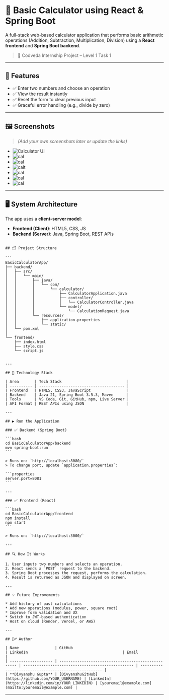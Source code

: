 # 🔢 Basic Calculator using React & Spring Boot

A full-stack web-based calculator application that performs basic arithmetic operations (Addition, Subtraction, Multiplication, Division) using a **React frontend** and **Spring Boot backend**.

> 🚀 Codveda Internship Project – Level 1 Task 1

---

## 🔧 Features

- ✅ Enter two numbers and choose an operation
- ✅ View the result instantly
- ✅ Reset the form to clear previous input
- ✅ Graceful error handling (e.g., divide by zero)

---

## 🖼️ Screenshots

> _(Add your own screenshots later or update the links)_

- ![Calculator UI](https://github.com/Gupta24Divyanshu/BasicCalculator/blob/main/Images%20and%20Video/Screenshot%20(129).png)
- ![cal](https://github.com/Gupta24Divyanshu/BasicCalculator/blob/main/Images%20and%20Video/Screenshot%20(130).png)
- ![cal](https://github.com/Gupta24Divyanshu/BasicCalculator/blob/main/Images%20and%20Video/Screenshot%20(131).png)
- ![calt](https://github.com/Gupta24Divyanshu/BasicCalculator/blob/main/Images%20and%20Video/Screenshot%20(132).png)
- ![cal](https://github.com/Gupta24Divyanshu/BasicCalculator/blob/main/Images%20and%20Video/Screenshot%20(133).png)
- ![cal](https://github.com/Gupta24Divyanshu/BasicCalculator/blob/main/Images%20and%20Video/Screenshot%20(134).png)
- ![cal](https://github.com/Gupta24Divyanshu/BasicCalculator/blob/main/Images%20and%20Video/Screenshot%20(135).png)

---

## 🖥️ System Architecture

The app uses a **client-server model**:

- **Frontend (Client)**:  HTML5, CSS, JS  
- **Backend (Server)**: Java, Spring Boot, REST APIs


````

## 🗂️ Project Structure

```
BasicCalculatorApp/
├── backend/
│   ├── src/
│   │   └── main/
│   │       ├── java/
│   │       │   └── com/
│   │       │       └── calculator/
│   │       │           ├── CalculatorApplication.java
│   │       │           ├── controller/
│   │       │           │   └── CalculatorController.java
│   │       │           └── model/
│   │       │               └── CalculationRequest.java
│   │       └── resources/
│   │           ├── application.properties
│   │           └── static/
│   └── pom.xml
│
└── frontend/
    ├── index.html
    ├── style.css
    └── script.js


---

## 🧰 Technology Stack

| Area       | Tech Stack                             |
| ---------- | -------------------------------------- |
| Frontend   | HTML5, CSS3, JavaScript                |
| Backend    | Java 21, Spring Boot 3.5.3, Maven      |
| Tools      | VS Code, Git, GitHub, npm, Live Server |
| API Format | REST APIs using JSON                   |

---

## ▶️ Run the Application

### ✅ Backend (Spring Boot)

```bash
cd BasicCalculatorApp/backend
mvn spring-boot:run
```

> Runs on: `http://localhost:8080/`
> To change port, update `application.properties`:

```properties
server.port=8081
```

---

### ✅ Frontend (React)

```bash
cd BasicCalculatorApp/frontend
npm install
npm start
```

> Runs on: `http://localhost:3000/`

---

## 🔍 How It Works

1. User inputs two numbers and selects an operation.
2. React sends a `POST` request to the backend.
3. Spring Boot processes the request, performs the calculation.
4. Result is returned as JSON and displayed on screen.

---

## 💡 Future Improvements

* Add history of past calculations
* Add new operations (modulus, power, square root)
* Improve form validation and UX
* Switch to JWT-based authentication
* Host on cloud (Render, Vercel, or AWS)

---

## 🙋‍♂️ Author

| Name                | GitHub                                              | LinkedIn                                          | Email                                                 |
| ------------------- | --------------------------------------------------- | ------------------------------------------------- | ----------------------------------------------------- |
| **Divyanshu Gupta** | [DivyanshuGitHub](https://github.com/YOUR_USERNAME) | [LinkedIn](https://linkedin.com/in/YOUR_LINKEDIN) | [youremail@example.com](mailto:youremail@example.com) |

````

---
